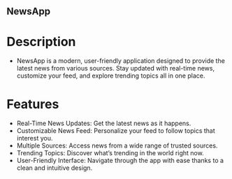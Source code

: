 ## NewsApp

# Description
- NewsApp is a modern, user-friendly application designed to provide the latest news from various sources. Stay updated with real-time news, customize your feed, and explore trending topics all in one place.

# Features
- Real-Time News Updates: Get the latest news as it happens.
- Customizable News Feed: Personalize your feed to follow topics that interest you.
- Multiple Sources: Access news from a wide range of trusted sources.
- Trending Topics: Discover what’s trending in the world right now.
- User-Friendly Interface: Navigate through the app with ease thanks to a clean and intuitive design.
